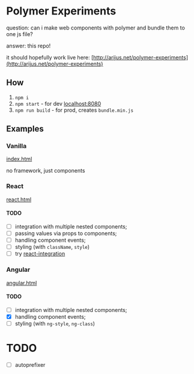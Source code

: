 # Polymer Experiments

question: can i make web components with polymer and bundle them to one js file?

answer: this repo!

it should hopefully work live here: [http://arijus.net/polymer-experiments](http://arijus.net/polymer-experiments)

## How

1. `npm i`
1. `npm start` - for dev [localhost:8080](http://localhost:8080)
1. `npm run build` - for prod, creates `bundle.min.js`

## Examples

### Vanilla

[index.html](index.html)

no framework, just components

### React

[react.html](react.html)

#### TODO

* [ ] integration with multiple nested components;
* [ ] passing values via props to components;
* [ ] handling component events;
* [ ] styling (with `className`, `style`)
* [ ] try [react-integration](https://github.com/webcomponents/react-integration)

### Angular

[angular.html](angular.html)

#### TODO

* [ ] integration with multiple nested components;
* [x] handling component events;
* [ ] styling (with `ng-style`, `ng-class`)

# TODO

* [ ] autoprefixer

